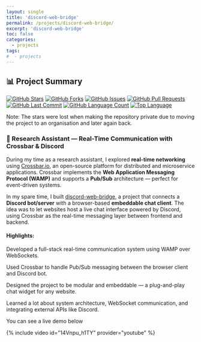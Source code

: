 ```yaml
---
layout: single
title: 'discord-web-bridge'
permalink: /projects/discord-web-bridge/
excerpt: 'discord-web-bridge'
toc: false
categories:
  - projects
tags:
#  - projects
---
```


## 📊 Project Summary

[![GitHub Stars](https://img.shields.io/github/stars/nntin/discord-web-bridge?style=flat-square)](https://github.com/nntin/discord-web-bridge/stargazers)
[![GitHub Forks](https://img.shields.io/github/forks/nntin/discord-web-bridge?style=flat-square)](https://github.com/nntin/discord-web-bridge/network)
[![GitHub Issues](https://img.shields.io/github/issues/nntin/discord-web-bridge?style=flat-square)](https://github.com/nntin/discord-web-bridge/issues)
[![GitHub Pull Requests](https://img.shields.io/github/issues-pr/nntin/discord-web-bridge?style=flat-square)](https://github.com/nntin/discord-web-bridge/pulls)
[![GitHub Last Commit](https://img.shields.io/github/last-commit/nntin/discord-web-bridge?style=flat-square)](https://github.com/nntin/discord-web-bridge/commits)
[![GitHub Language Count](https://img.shields.io/github/languages/count/nntin/discord-web-bridge?style=flat-square)](https://github.com/nntin/discord-web-bridge)
[![Top Language](https://img.shields.io/github/languages/top/nntin/discord-web-bridge?style=flat-square)](https://github.com/nntin/discord-web-bridge)

Note: The stars were lost when making the repository private due to moving the project to an organisation and later again back.

### 🧪 Research Assistant — Real-Time Communication with Crossbar & Discord

During my time as a research assistant, I explored **real-time networking** using [Crossbar.io](https://github.com/crossbario/crossbar), an open-source platform for distributed and microservice applications. Crossbar implements the **Web Application Messaging Protocol (WAMP)** and supports a **Pub/Sub** architecture — perfect for event-driven systems.

In my spare time, I built [discord-web-bridge](/../../discord-web-bridge), a project that connects a **Discord bot/server** with a browser-based **embeddable chat client**. The idea was to let websites host a live chat interface powered by Discord, using Crossbar as the real-time messaging layer between frontend and backend.

#### Highlights:

Developed a full-stack real-time communication system using WAMP over WebSockets.

Used Crossbar to handle Pub/Sub messaging between the browser client and Discord bot.

Designed the project to be modular and embeddable — a plug-and-play chat widget for any website.

Learned a lot about system architecture, WebSocket communication, and integrating external APIs like Discord.

You can see a live demo below

{% include video id="14Vnpu_h1TY" provider="youtube" %}
